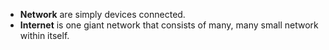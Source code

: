 - **Network** are simply devices connected.
- **Internet** is one giant network that consists of many, many small network within itself.
